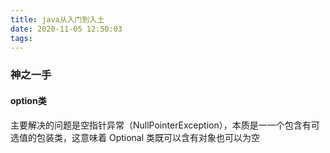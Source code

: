 ```yaml
---
title: java从入门到入土
date: 2020-11-05 12:50:03
tags:
---
```


### 神之一手

#### option类

​	主要解决的问题是空指针异常（NullPointerException），本质是⼀一个包含有可选值的包装类，这意味着 Optional 类既可以含有对象也可以为空





